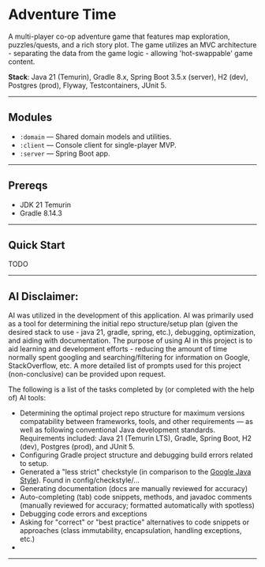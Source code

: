 # Adventure Time

A multi-player co-op adventure game that features map exploration, puzzles/quests, and a rich story plot. The game utilizes an MVC architecture - separating the data from the game logic - allowing 'hot-swappable' game content.

**Stack**: Java 21 (Temurin), Gradle 8.x, Spring Boot 3.5.x (server), H2 (dev), Postgres (prod), Flyway, Testcontainers, JUnit 5.

---

## Modules
- `:domain` — Shared domain models and utilities.
- `:client` — Console client for single-player MVP.
- `:server` — Spring Boot app.

---

## Prereqs
- JDK 21 Temurin
- Gradle 8.14.3

---

## Quick Start

TODO

---

## AI Disclaimer:

AI was utilized in the development of this application. AI was primarily used as a tool for determining the initial repo structure/setup plan (given the desired stack to use - java 21, gradle, spring, etc.), debugging, optimization, and aiding with documentation. The purpose of using AI in this project is to aid learning and development efforts - reducing the amount of time normally spent googling and searching/filtering for information on Google, StackOverflow, etc. A more detailed list of prompts used for this project (non-conclusive) can be provided upon request.

The following is a list of the tasks completed by (or completed with the help of) AI tools:
- Determining the optimal project repo structure for maximum versions compatability between frameworks, tools, and other requirements — as well as following conventional Java development standards. Requirements included: Java 21 (Temurin LTS), Gradle, Spring Boot, H2 (dev), Postgres (prod), and JUnit 5.
- Configuring Gradle project structure and debugging build errors related to setup.
- Generated a "less strict" checkstyle (in comparison to the [Google Java Style](https://checkstyle.sourceforge.io/google_style.html)). Found in config/checkstyle/...
- Generating documentation (docs are manually reviewed for accuracy)
- Auto-completing (tab) code snippets, methods, and javadoc comments (manually reviewed for accuracy; formatted automatically with spotless)
- Debugging code errors and exceptions
- Asking for "correct" or "best practice" alternatives to code snippets or approaches (class immutability, encapsulation, handling exceptions, etc.)
-

---
